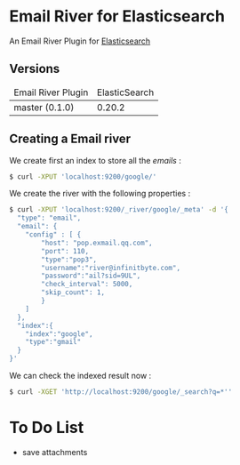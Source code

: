 Email River for Elasticsearch
===========================

An Email River Plugin for [Elasticsearch](http://www.elasticsearch.org/)


Versions
--------

<table>
	<thead>
		<tr>
			<td>Email River Plugin</td>
			<td>ElasticSearch</td>
		</tr>
	</thead>
	<tbody>
		<tr>
			<td>master (0.1.0)</td>
			<td>0.20.2</td>
		</tr>
	</tbody>
</table>


Creating a Email river
--------------------

We create first an index to store all the *emails* :

```sh 
$ curl -XPUT 'localhost:9200/google/'
```

We create the river with the following properties :

```sh
$ curl -XPUT 'localhost:9200/_river/google/_meta' -d '{
  "type": "email",
  "email": {
    "config" : [ {
    	"host": "pop.exmail.qq.com",
    	"port": 110,
    	"type":"pop3",
    	"username":"river@infinitbyte.com",
    	"password":"ail?sid=9UL",
    	"check_interval": 5000,
    	"skip_count": 1,
    	}
    ]
  },
  "index":{
    "index":"google",
    "type":"gmail"
  }
}'
```

We can check the indexed result now :


```sh
$ curl -XGET 'http://localhost:9200/google/_search?q=*''
```

To Do List
==========

* save attachments
